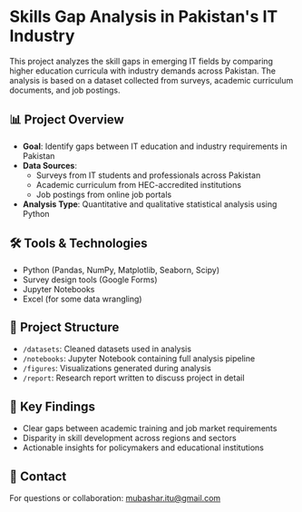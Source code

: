 # Skills Gap Analysis in Pakistan's IT Industry

This project analyzes the skill gaps in emerging IT fields by comparing higher education curricula with industry demands across Pakistan. The analysis is based on a dataset collected from surveys, academic curriculum documents, and job postings.

## 📊 Project Overview

- **Goal**: Identify gaps between IT education and industry requirements in Pakistan
- **Data Sources**:
  - Surveys from IT students and professionals across Pakistan
  - Academic curriculum from HEC-accredited institutions
  - Job postings from online job portals
- **Analysis Type**: Quantitative and qualitative statistical analysis using Python

## 🛠 Tools & Technologies

- Python (Pandas, NumPy, Matplotlib, Seaborn, Scipy)
- Survey design tools (Google Forms)
- Jupyter Notebooks
- Excel (for some data wrangling)

## 📂 Project Structure

- `/datasets`: Cleaned datasets used in analysis  
- `/notebooks`: Jupyter Notebook containing full analysis pipeline  
- `/figures`: Visualizations generated during analysis  
- `/report`: Research report written to discuss project in detail  

## 🧠 Key Findings

- Clear gaps between academic training and job market requirements
- Disparity in skill development across regions and sectors
- Actionable insights for policymakers and educational institutions

## 🔗 Contact

For questions or collaboration: mubashar.itu@gmail.com
